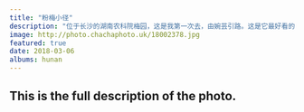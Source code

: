```yaml
---
title: "粉梅小径"
description: "位于长沙的湖南农科院梅园，这是我第一次去，由婉芸引路。这是它最好看的一年，2025年我也去过一次，变得不如曾经了。"
image: http://photo.chachaphoto.uk/18002378.jpg
featured: true
date: 2018-03-06
albums: hunan
---
```


## This is the full description of the photo.
